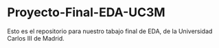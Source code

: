 # Proyecto-Final-EDA-UC3M
Esto es el repositorio para nuestro tabajo final de EDA, de la Universidad Carlos III de Madrid.
